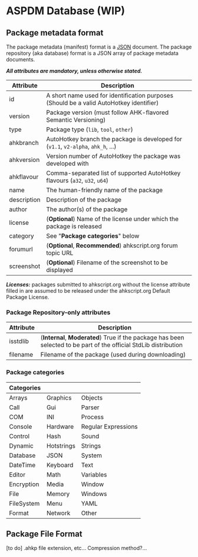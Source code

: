 ASPDM Database (WIP)
====================

Package metadata format
-----------------------

The package metadata (manifest) format is a [JSON](http://www.json.org/) document. The package repository (aka database) format is a JSON array of package metadata documents.

_**All attributes are mandatory, unless otherwise stated.**_

| Attribute     | Description                                                                              |
|---------------|------------------------------------------------------------------------------------------|
| id            | A short name used for identification purposes (Should be a valid AutoHotkey identifier)  |
| version       | Package version (must follow AHK-flavored Semantic Versioning)                           |
| type          | Package type (`lib`, `tool`, `other`)                                                    |
| ahkbranch     | AutoHotkey branch the package is developed for (`v1.1`, `v2-alpha`, `ahk_h`, ...)        |
| ahkversion    | Version number of AutoHotkey the package was developed with                              |
| ahkflavour    | Comma-separated list of supported AutoHotkey flavours (`a32`, `u32`, `u64`)              |
| name          | The human-friendly name of the package                                                   |
| description   | Description of the package                                                               |
| author        | The author(s) of the package                                                             |
| license       | (**Optional**) Name of the license under which the package is released                   |
| category      | See "**Package categories**" below                                                       |
| forumurl      | (**Optional**, **Recommended**) ahkscript.org forum topic URL                            |
| screenshot    | (**Optional**) Filename of the screenshot to be displayed                                |

_**Licenses:**_ packages submitted to ahkscript.org without the license attribute filled in are assumed to be released under the ahkscript.org Default Package License.

### Package Repository-only attributes

| Attribute     | Description                                                                                                           |
|---------------|-----------------------------------------------------------------------------------------------------------------------|
| isstdlib      | (**Internal**, **Moderated**) True if the package has been selected to be part of the official StdLib distribution    |
| filename      | Filename of the package (used during downloading)                                                                     |

### Package categories

| Categories  |             |                      |
|-------------|-------------|----------------------|
| Arrays      | Graphics    | Objects              |
| Call        | Gui         | Parser               |
| COM         | INI         | Process              |
| Console     | Hardware    | Regular Expressions  |
| Control     | Hash        | Sound                |
| Dynamic     | Hotstrings  | Strings              |
| Database    | JSON        | System               |
| DateTime    | Keyboard    | Text                 |
| Editor      | Math        | Variables            |
| Encryption  | Media       | Window               |
| File        | Memory      | Windows              |
| FileSystem  | Menu        | YAML                 |
| Format      | Network     | Other                |

Package File Format
-------------------

[to do] .ahkp file extension, etc...
Compression method?...